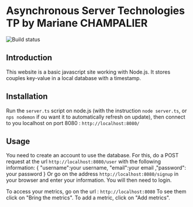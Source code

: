 
# Asynchronous Server Technologies TP by Mariane CHAMPALIER

![Build status](https://travis-ci.org/Myhrchan/AST_TP1.svg?branch=master)

## Introduction
This website is a basic javascript site working with Node.js.
It stores couples key-value in a local database with a timestamp.


## Installation
Run the `server.ts` script on node.js (with the instruction `node server.ts`, or `nps nodemon` if ou want it to automatically refresh on update), then connect to you localhost on port 8080 : `http://localhost:8080/`

## Usage
You need to create an account to use the database. For this, do a POST request at the url `http://localhost:8080/user` with the following information:
  { "username":your username, "email":your email ,"password": your password }
Or go on the address `http://localhost:8080/signup` in your browser and enter your information.
You will then need to login.

To access your metrics, go on the url : `http://localhost:8080`
To see them click on "Bring the metrics". 
To add a metric, click on "Add metrics".